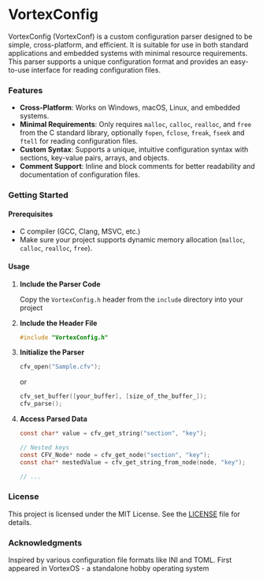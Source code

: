 # VortexConfig

VortexConfig (VortexConf) is a custom configuration parser designed to be simple, cross-platform, and efficient.
It is suitable for use in both standard applications and embedded systems with minimal resource requirements.
This parser supports a unique configuration format and provides an easy-to-use interface for reading configuration files.

### Features

- **Cross-Platform**: Works on Windows, macOS, Linux, and embedded systems.
- **Minimal Requirements**: Only requires `malloc`, `calloc`, `realloc`, and `free` from the C standard library, optionally `fopen`, `fclose`, `freak`, `fseek` and `ftell` for reading configuration files.
- **Custom Syntax**: Supports a unique, intuitive configuration syntax with sections, key-value pairs, arrays, and objects.
- **Comment Support**: Inline and block comments for better readability and documentation of configuration files.

### Getting Started

#### Prerequisites

- C compiler (GCC, Clang, MSVC, etc.)
- Make sure your project supports dynamic memory allocation (`malloc`, `calloc`, `realloc`, `free`).

#### Usage

1. **Include the Parser Code**

   Copy the `VortexConfig.h` header from the `include` directory into your project

2. **Include the Header File**

	```c
	#include "VortexConfig.h"
	```

3. **Initialize the Parser**

	```c
	cfv_open("Sample.cfv");
	```

	or

	```c
	cfv_set_buffer([your_buffer], [size_of_the_buffer_]);
	cfv_parse();
	```

4. **Access Parsed Data**

	```c
	const char* value = cfv_get_string("section", "key");

	// Nested keys
	const CFV_Node* node = cfv_get_node("section", "key");
	const char* nestedValue = cfv_get_string_from_node(node, "key");

	// ...
	```

### License
This project is licensed under the MIT License. See the [LICENSE](LICENSE) file for details.

### Acknowledgments
Inspired by various configuration file formats like INI and TOML. First appeared in VortexOS - a standalone hobby operating system